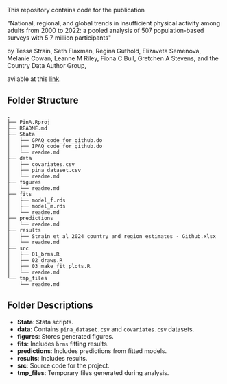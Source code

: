 This repository contains code for the publication 

"National, regional, and global trends in insufficient physical activity among adults from 2000 to 2022: a pooled analysis of 507 population-based surveys with 5·7 million participants"

by Tessa Strain, Seth Flaxman, Regina Guthold, Elizaveta Semenova, Melanie Cowan, Leanne M Riley, Fiona C Bull, Gretchen A Stevens, and the Country Data Author Group,  

avilable at this [link](https://www.thelancet.com/journals/langlo/article/PIIS2214-109X(24)00150-5/fulltext).

## Folder Structure

```
.
├── PinA.Rproj
├── README.md
├── Stata
│   ├── GPAQ_code_for_github.do
│   ├── IPAQ_code_for_github.do
│   └── readme.md
├── data
│   ├── covariates.csv
│   ├── pina_dataset.csv
│   └── readme.md
├── figures
│   └── readme.md
├── fits
│   ├── model_f.rds
│   ├── model_m.rds
│   └── readme.md
├── predictions
│   └── readme.md
├── results
│   ├── Strain et al 2024 country and region estimates - Github.xlsx
│   └── readme.md
├── src
│   ├── 01_brms.R
│   ├── 02_draws.R
│   ├── 03_make_fit_plots.R
│   └── readme.md
└── tmp_files
    └── readme.md    
```


## Folder Descriptions
- **Stata**: Stata scripts.
- **data**: Contains `pina_dataset.csv` and `covariates.csv` datasets.
- **figures**: Stores generated figures.
- **fits**: Includes `brms` fitting results.
- **predictions**: Includes predictions from fitted models.
- **results**: Includes results.
- **src**: Source code for the project.
- **tmp_files**: Temporary files generated during analysis.
